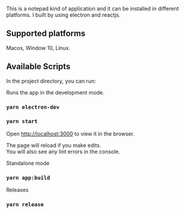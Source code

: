 This is a notepad kind of application and it can be installed in different platforms. I built by using electron and reactjs.

## Supported platforms

Macos, Window 10, Linux.

## Available Scripts

In the project directory, you can run:

Runs the app in the development mode.<br />

### `yarn electron-dev`

### `yarn start`

Open [http://localhost:3000](http://localhost:3000) to view it in the browser.

The page will reload if you make edits.<br />
You will also see any lint errors in the console.

Standalone mode

### `yarn app:build`

Releases

### `yarn release`
